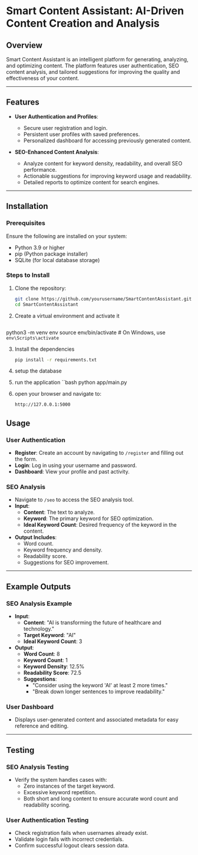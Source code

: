 # Smart Content Assistant: AI-Driven Content Creation and Analysis

## Overview
Smart Content Assistant is an intelligent platform for generating, analyzing, and optimizing content. The platform features user authentication, SEO content analysis, and tailored suggestions for improving the quality and effectiveness of your content.

---

## Features
- **User Authentication and Profiles**:
  - Secure user registration and login.
  - Persistent user profiles with saved preferences.
  - Personalized dashboard for accessing previously generated content.
  
- **SEO-Enhanced Content Analysis**:
  - Analyze content for keyword density, readability, and overall SEO performance.
  - Actionable suggestions for improving keyword usage and readability.
  - Detailed reports to optimize content for search engines.

---

## Installation

### Prerequisites
Ensure the following are installed on your system:
- Python 3.9 or higher
- pip (Python package installer)
- SQLite (for local database storage)

### Steps to Install
1. Clone the repository:
   ```bash
   git clone https://github.com/yourusername/SmartContentAssistant.git
   cd SmartContentAssistant

2. Create a virtual environment and activate it
   ```bash
  python3 -m venv env
  source env/bin/activate  # On Windows, use `env\Scripts\activate`

3. Install the dependencies
   ```bash
   pip install -r requirements.txt

4. setup the database
   
5. run the application
   ``bash
   python app/main.py
   
6. open your browser and navigate to:
   ```bash
   http://127.0.0.1:5000


## Usage

### User Authentication
- **Register**: Create an account by navigating to `/register` and filling out the form.
- **Login**: Log in using your username and password.
- **Dashboard**: View your profile and past activity.

### SEO Analysis
- Navigate to `/seo` to access the SEO analysis tool.
- **Input**:
  - **Content**: The text to analyze.
  - **Keyword**: The primary keyword for SEO optimization.
  - **Ideal Keyword Count**: Desired frequency of the keyword in the content.
- **Output Includes**:
  - Word count.
  - Keyword frequency and density.
  - Readability score.
  - Suggestions for SEO improvement.

---

## Example Outputs

### SEO Analysis Example
- **Input**:
  - **Content**: "AI is transforming the future of healthcare and technology."
  - **Target Keyword**: "AI"
  - **Ideal Keyword Count**: 3
- **Output**:
  - **Word Count**: 8
  - **Keyword Count**: 1
  - **Keyword Density**: 12.5%
  - **Readability Score**: 72.5
  - **Suggestions**:
    - "Consider using the keyword 'AI' at least 2 more times."
    - "Break down longer sentences to improve readability."

### User Dashboard
- Displays user-generated content and associated metadata for easy reference and editing.

---

## Testing

### SEO Analysis Testing
- Verify the system handles cases with:
  - Zero instances of the target keyword.
  - Excessive keyword repetition.
  - Both short and long content to ensure accurate word count and readability scoring.

### User Authentication Testing
- Check registration fails when usernames already exist.
- Validate login fails with incorrect credentials.
- Confirm successful logout clears session data.

